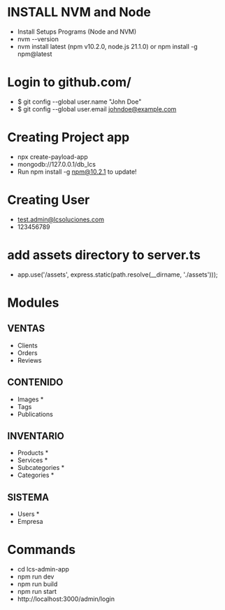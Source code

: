 

# INSTALL NVM and Node
- Install Setups Programs (Node and NVM)
- nvm --version
- nvm install latest (npm v10.2.0, node.js 21.1.0) or npm install -g npm@latest

# Login to github.com/
- $ git config --global user.name "John Doe"
- $ git config --global user.email johndoe@example.com

# Creating Project app
- npx create-payload-app
- mongodb://127.0.0.1/db_lcs
- Run npm install -g npm@10.2.1 to update!

# Creating User
- test.admin@lcsoluciones.com
- 123456789

# add assets directory to server.ts 
- app.use('/assets', express.static(path.resolve(__dirname, './assets')));


# Modules 



## VENTAS
- Clients
- Orders
- Reviews

## CONTENIDO
- Images *
- Tags
- Publications

## INVENTARIO
- Products *
- Services *
- Subcategories *
- Categories *

## SISTEMA 
- Users *
- Empresa 





# Commands
- cd lcs-admin-app
- npm run dev 
- npm run build
- npm run start 
- http://localhost:3000/admin/login




